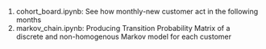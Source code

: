 1. cohort_board.ipynb: See how monthly-new customer act in the following months
2. markov_chain.ipynb: Producing Transition Probability Matrix of a discrete and non-homogenous Markov model for each customer
